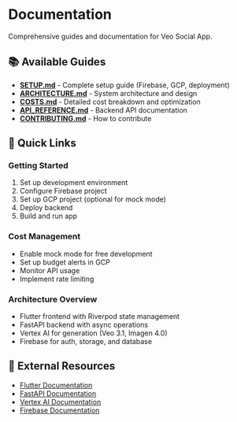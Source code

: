 # Documentation

Comprehensive guides and documentation for Veo Social App.

## 📚 Available Guides

- **[SETUP.md](SETUP.md)** - Complete setup guide (Firebase, GCP, deployment)
- **[ARCHITECTURE.md](ARCHITECTURE.md)** - System architecture and design
- **[COSTS.md](COSTS.md)** - Detailed cost breakdown and optimization
- **[API_REFERENCE.md](API_REFERENCE.md)** - Backend API documentation
- **[CONTRIBUTING.md](../CONTRIBUTING.md)** - How to contribute

## 📝 Quick Links

### Getting Started

1. Set up development environment
2. Configure Firebase project
3. Set up GCP project (optional for mock mode)
4. Deploy backend
5. Build and run app

### Cost Management

- Enable mock mode for free development
- Set up budget alerts in GCP
- Monitor API usage
- Implement rate limiting

### Architecture Overview

- Flutter frontend with Riverpod state management
- FastAPI backend with async operations
- Vertex AI for generation (Veo 3.1, Imagen 4.0)
- Firebase for auth, storage, and database

## 🔗 External Resources

- [Flutter Documentation](https://flutter.dev/docs)
- [FastAPI Documentation](https://fastapi.tiangolo.com)
- [Vertex AI Documentation](https://cloud.google.com/vertex-ai/docs)
- [Firebase Documentation](https://firebase.google.com/docs)
